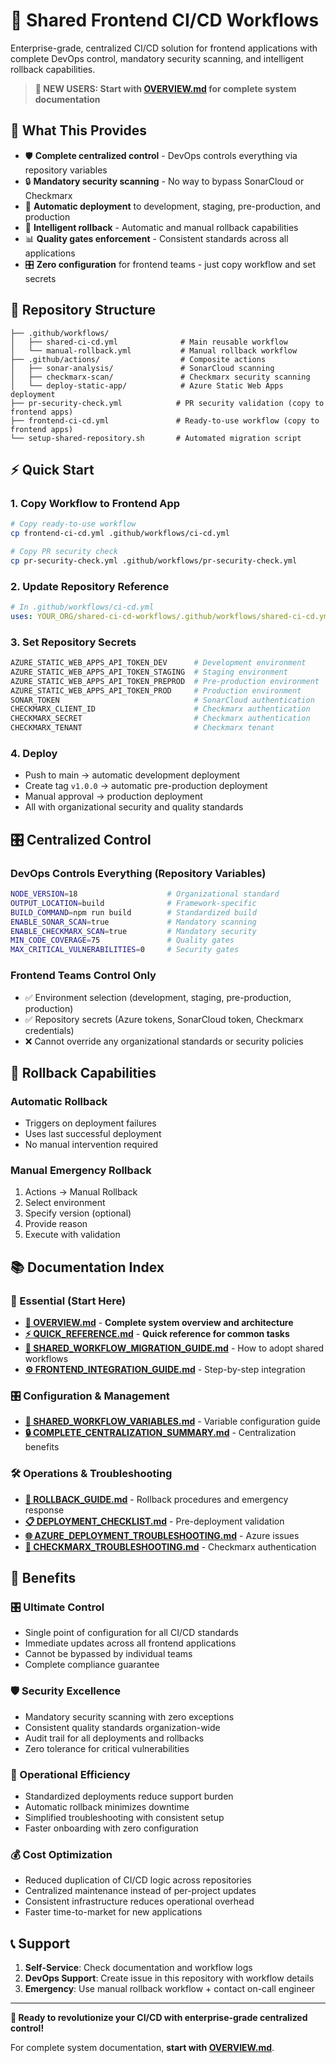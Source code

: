 # 🚀 Shared Frontend CI/CD Workflows

Enterprise-grade, centralized CI/CD solution for frontend applications with complete DevOps control, mandatory security scanning, and intelligent rollback capabilities.

> **📖 NEW USERS: Start with [OVERVIEW.md](OVERVIEW.md) for complete system documentation**

## 🎯 **What This Provides**

- 🛡️ **Complete centralized control** - DevOps controls everything via repository variables
- 🔒 **Mandatory security scanning** - No way to bypass SonarCloud or Checkmarx  
- 🚀 **Automatic deployment** to development, staging, pre-production, and production
- 🔄 **Intelligent rollback** - Automatic and manual rollback capabilities
- 📊 **Quality gates enforcement** - Consistent standards across all applications
- 🎛️ **Zero configuration** for frontend teams - just copy workflow and set secrets

## 📁 **Repository Structure**

```
├── .github/workflows/
│   ├── shared-ci-cd.yml              # Main reusable workflow
│   └── manual-rollback.yml           # Manual rollback workflow
├── .github/actions/                  # Composite actions
│   ├── sonar-analysis/               # SonarCloud scanning
│   ├── checkmarx-scan/               # Checkmarx security scanning
│   └── deploy-static-app/            # Azure Static Web Apps deployment
├── pr-security-check.yml            # PR security validation (copy to frontend apps)
├── frontend-ci-cd.yml               # Ready-to-use workflow (copy to frontend apps)
└── setup-shared-repository.sh       # Automated migration script
```

## ⚡ **Quick Start**

### **1. Copy Workflow to Frontend App**
```bash
# Copy ready-to-use workflow
cp frontend-ci-cd.yml .github/workflows/ci-cd.yml

# Copy PR security check
cp pr-security-check.yml .github/workflows/pr-security-check.yml
```

### **2. Update Repository Reference**
```yaml
# In .github/workflows/ci-cd.yml
uses: YOUR_ORG/shared-ci-cd-workflows/.github/workflows/shared-ci-cd.yml@main
```

### **3. Set Repository Secrets**
```bash
AZURE_STATIC_WEB_APPS_API_TOKEN_DEV      # Development environment
AZURE_STATIC_WEB_APPS_API_TOKEN_STAGING  # Staging environment  
AZURE_STATIC_WEB_APPS_API_TOKEN_PREPROD  # Pre-production environment
AZURE_STATIC_WEB_APPS_API_TOKEN_PROD     # Production environment
SONAR_TOKEN                              # SonarCloud authentication
CHECKMARX_CLIENT_ID                      # Checkmarx authentication
CHECKMARX_SECRET                         # Checkmarx authentication
CHECKMARX_TENANT                         # Checkmarx tenant
```

### **4. Deploy**
- Push to main → automatic development deployment
- Create tag `v1.0.0` → automatic pre-production deployment  
- Manual approval → production deployment
- All with organizational security and quality standards

## 🎛️ **Centralized Control** 

### **DevOps Controls Everything (Repository Variables)**
```bash
NODE_VERSION=18                    # Organizational standard
OUTPUT_LOCATION=build              # Framework-specific
BUILD_COMMAND=npm run build        # Standardized build
ENABLE_SONAR_SCAN=true             # Mandatory scanning
ENABLE_CHECKMARX_SCAN=true         # Mandatory security
MIN_CODE_COVERAGE=75               # Quality gates
MAX_CRITICAL_VULNERABILITIES=0     # Security gates
```

### **Frontend Teams Control Only**
- ✅ Environment selection (development, staging, pre-production, production)
- ✅ Repository secrets (Azure tokens, SonarCloud token, Checkmarx credentials)
- ❌ Cannot override any organizational standards or security policies

## 🔄 **Rollback Capabilities**

### **Automatic Rollback**
- Triggers on deployment failures
- Uses last successful deployment
- No manual intervention required

### **Manual Emergency Rollback**
1. Actions → Manual Rollback
2. Select environment  
3. Specify version (optional)
4. Provide reason
5. Execute with validation

## 📚 **Documentation Index**

### **🎯 Essential (Start Here)**
- **[📖 OVERVIEW.md](OVERVIEW.md)** - **Complete system overview and architecture**
- **[⚡ QUICK_REFERENCE.md](QUICK_REFERENCE.md)** - **Quick reference for common tasks**
- **[🚀 SHARED_WORKFLOW_MIGRATION_GUIDE.md](SHARED_WORKFLOW_MIGRATION_GUIDE.md)** - How to adopt shared workflows
- **[⚙️ FRONTEND_INTEGRATION_GUIDE.md](FRONTEND_INTEGRATION_GUIDE.md)** - Step-by-step integration

### **🎛️ Configuration & Management**  
- **[🔧 SHARED_WORKFLOW_VARIABLES.md](SHARED_WORKFLOW_VARIABLES.md)** - Variable configuration guide
- **[🔒 COMPLETE_CENTRALIZATION_SUMMARY.md](COMPLETE_CENTRALIZATION_SUMMARY.md)** - Centralization benefits

### **🛠️ Operations & Troubleshooting**
- **[🔄 ROLLBACK_GUIDE.md](ROLLBACK_GUIDE.md)** - Rollback procedures and emergency response
- **[📋 DEPLOYMENT_CHECKLIST.md](DEPLOYMENT_CHECKLIST.md)** - Pre-deployment validation
- **[🌐 AZURE_DEPLOYMENT_TROUBLESHOOTING.md](AZURE_DEPLOYMENT_TROUBLESHOOTING.md)** - Azure issues
- **[🔐 CHECKMARX_TROUBLESHOOTING.md](CHECKMARX_TROUBLESHOOTING.md)** - Checkmarx authentication

## 🎯 **Benefits**

### **🎛️ Ultimate Control**
- Single point of configuration for all CI/CD standards
- Immediate updates across all frontend applications
- Cannot be bypassed by individual teams
- Complete compliance guarantee

### **🛡️ Security Excellence**
- Mandatory security scanning with zero exceptions
- Consistent quality standards organization-wide
- Audit trail for all deployments and rollbacks
- Zero tolerance for critical vulnerabilities

### **🚀 Operational Efficiency**
- Standardized deployments reduce support burden
- Automatic rollback minimizes downtime
- Simplified troubleshooting with consistent setup
- Faster onboarding with zero configuration

### **💰 Cost Optimization**
- Reduced duplication of CI/CD logic across repositories
- Centralized maintenance instead of per-project updates
- Consistent infrastructure reduces operational overhead
- Faster time-to-market for new applications

## 📞 **Support**

1. **Self-Service**: Check documentation and workflow logs
2. **DevOps Support**: Create issue in this repository with workflow details
3. **Emergency**: Use manual rollback workflow + contact on-call engineer

---

**🎉 Ready to revolutionize your CI/CD with enterprise-grade centralized control!**

For complete system documentation, **start with [OVERVIEW.md](OVERVIEW.md)**.